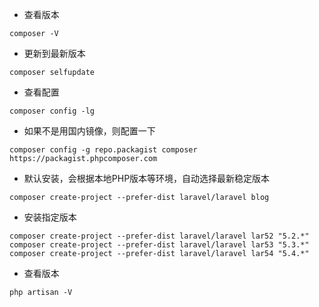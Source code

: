 - 查看版本
```
composer -V
```

- 更新到最新版本
```
composer selfupdate
```

- 查看配置
```
composer config -lg
```

- 如果不是用国内镜像，则配置一下
```
composer config -g repo.packagist composer https://packagist.phpcomposer.com
```

- 默认安装，会根据本地PHP版本等环境，自动选择最新稳定版本
```
composer create-project --prefer-dist laravel/laravel blog
```

- 安装指定版本
```
composer create-project --prefer-dist laravel/laravel lar52 "5.2.*"
composer create-project --prefer-dist laravel/laravel lar53 "5.3.*"
composer create-project --prefer-dist laravel/laravel lar54 "5.4.*"
```

- 查看版本
```
php artisan -V
```
